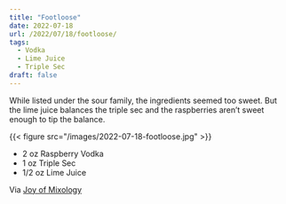 ```yaml
---
title: "Footloose"
date: 2022-07-18
url: /2022/07/18/footloose/
tags:
  - Vodka
  - Lime Juice
  - Triple Sec
draft: false
---
```


While listed under the sour family, the ingredients seemed too sweet. But the lime juice balances the triple sec and the raspberries aren’t sweet enough to tip the balance.

{{< figure src="/images/2022-07-18-footloose.jpg" >}}

* 2 oz Raspberry Vodka 
* 1 oz Triple Sec
* 1/2 oz Lime Juice

Via [Joy of Mixology](https://www.amazon.com/Joy-Mixology-Consummate-Guide-Bartenders/dp/0609608843)
